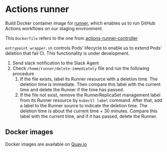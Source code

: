 Actions runner
==============

Build Docker container image for [runner][], which enables us to run GitHub Actions workflows on our staging environment.

This `Dockerfile` refers to the one from [actions-runner-controller](https://github.com/summerwind/actions-runner-controller/blob/584590e97c5c6d03e734fdf8b31b0f46227b4721/runner/Dockerfile)

`entrypoint_wrapper.sh` controls Pods' lifecycle to enable us to extend Pods' deletion that fail CI.
This functionality is under development.

1. Send slack notification to the Slack Agent
2. Check `/home/runner/delete-immediately` file and run the following procedure
   1. If the file exists, label its Runner resource with a deletion time. The deletion time is immediate.
     Then compare this label with the current time and delete the Runner if the time has passed.
   2. If the file not exist, remove the RunnerReplicaSet management label from its Runner resource by `kubectl label` command.
     After that, add a label to the Runner source to indicate the deletion time.
     The deletion time is about the current time + 30 minutes.
     Compare this label with the current time, and if it has passed, delete the Runner.

[runner]: https://github.com/actions/runner

Docker images
-------------

Docker images are available on [Quay.io](https://quay.io/repository/cybozu/actions-runner)
